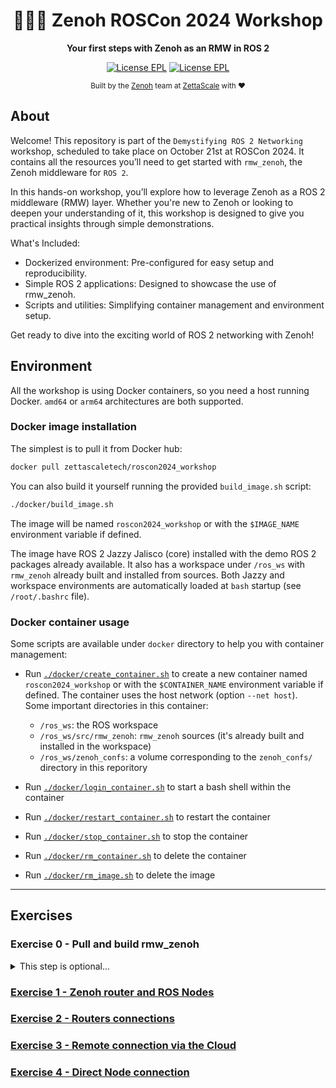 <div align="center">

  <h1>🐲🇩🇰 Zenoh ROSCon 2024 Workshop</h1>

  <p>
    <strong> Your first steps with Zenoh as an RMW in ROS 2 </strong>
  </p>

  <p>
    <a href="https://choosealicense.com/licenses/epl-2.0/"><img alt="License EPL" src="https://img.shields.io/badge/License-EPL%202.0-blue"/></a>
    <a href="https://opensource.org/licenses/Apache-2.0"><img alt="License EPL" src="https://img.shields.io/badge/License-Apache%202.0-blue.svg"/></a>
  </p>

<sub>Built by the <a href="https://zenoh.io">Zenoh</a> team at <a href="https://www.zettascale.tech">ZettaScale</a> with ❤️</sub>
</div>

## About

Welcome! This repository is part of the `Demystifying ROS 2 Networking` workshop, scheduled to take place on October 21st at ROSCon 2024. It contains all the resources you’ll need to get started with `rmw_zenoh`, the Zenoh middleware for `ROS 2`.

In this hands-on workshop, you’ll explore how to leverage Zenoh as a ROS 2 middleware (RMW) layer. Whether you're new to Zenoh or looking to deepen your understanding of it, this workshop is designed to give you practical insights through simple demonstrations.

What's Included:
* Dockerized environment: Pre-configured for easy setup and reproducibility.
* Simple ROS 2 applications: Designed to showcase the use of rmw_zenoh.
* Scripts and utilities: Simplifying container management and environment setup.

Get ready to dive into the exciting world of ROS 2 networking with Zenoh!

## Environment

All the workshop is using Docker containers, so you need a host running Docker. `amd64` or `arm64` architectures are both supported.

### Docker image installation

The simplest is to pull it from Docker hub:
```bash
docker pull zettascaletech/roscon2024_workshop
```

You can also build it yourself running the provided `build_image.sh` script:
```bash
./docker/build_image.sh
```
The image will be named `roscon2024_workshop` or with the `$IMAGE_NAME` environment variable if defined.

The image have ROS 2 Jazzy Jalisco (core) installed with the demo ROS 2 packages already available. It also has a workspace under `/ros_ws` with `rmw_zenoh` already built and installed from sources. Both Jazzy and workspace environments are automatically loaded at `bash` startup (see `/root/.bashrc` file).

### Docker container usage

Some scripts are available under `docker` directory to help you with container management:
- Run [`./docker/create_container.sh`](docker/create_container.sh) to create a new container named `roscon2024_workshop` or with the `$CONTAINER_NAME` environment variable if defined.
  The container uses the host network (option `--net host`).  
  Some important directories in this container:
  - `/ros_ws`: the ROS workspace
  - `/ros_ws/src/rmw_zenoh`: `rmw_zenoh` sources (it's already built and installed in the workspace)
  - `/ros_ws/zenoh_confs`: a volume corresponding to the `zenoh_confs/` directory in this reporitory

- Run [`./docker/login_container.sh`](docker/login_container.sh) to start a bash shell within the container
- Run [`./docker/restart_container.sh`](docker/restart_container.sh) to restart the container
- Run [`./docker/stop_container.sh`](docker/stop_container.sh) to stop the container
- Run [`./docker/rm_container.sh`](docker/rm_container.sh) to delete the container
- Run [`./docker/rm_image.sh`](docker/rm_image.sh) to delete the image

---

## Exercises

### Exercise 0 - Pull and build rmw_zenoh
<details>
<summary>This step is optional...</summary>

...since rmw_zenoh sources are already pulled from a recent version in `/ros_ws/src/rmw_zenoh` and build and installed.

However, you can refresh and re-build rmw_zenoh from sources running the following commands:
- `cd /ros_ws/src/rmw_zenoh`
- `git pull`
- `cd /ros_ws`
- `colcon build --cmake-args -DCMAKE_BUILD_TYPE=Release`

</details>

### [Exercise 1 - Zenoh router and ROS Nodes](exercises/ex-1.md)

### [Exercise 2 - Routers connections](exercises/ex-2.md)

### [Exercise 3 - Remote connection via the Cloud](exercises/ex-3.md)

### [Exercise 4 - Direct Node connection](exercises/ex-4.md)
